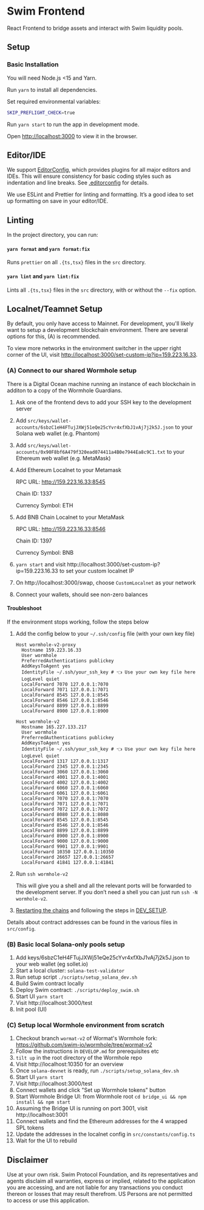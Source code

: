 # Swim Frontend

React Frontend to bridge assets and interact with Swim liquidity pools.

## Setup

### Basic Installation

You will need Node.js <15 and Yarn.

Run `yarn` to install all dependencies.

Set required environmental variables:

```sh
SKIP_PREFLIGHT_CHECK=true
```

Run `yarn start` to run the app in development mode.

Open [http://localhost:3000](http://localhost:3000) to view it in the browser.

## Editor/IDE

We support [EditorConfig](https://editorconfig.org/), which provides plugins for all major editors and IDEs. This will ensure consistency for basic coding styles such as indentation and line breaks. See [.editorconfig](.editorconfig) for details.

We use ESLint and Prettier for linting and formatting. It’s a good idea to set up formatting on save in your editor/IDE.

## Linting

In the project directory, you can run:

#### `yarn format` and `yarn format:fix`

Runs `prettier` on all `.{ts,tsx}` files in the `src` directory.

#### `yarn lint` and `yarn lint:fix`

Lints all `.{ts,tsx}` files in the `src` directory, with or without the `--fix` option.

## Localnet/Teamnet Setup

By default, you only have access to Mainnet. For development, you'll likely want to setup a development blockchain environment. There are several options for this, (A) is recommended.

To view more networks in the environment switcher in the upper right corner of the UI, visit [http://localhost:3000/set-custom-ip?ip=159.223.16.33](http://localhost:3000/set-custom-ip?ip=159.223.16.33).

### (A) Connect to our shared Wormhole setup

There is a Digital Ocean machine running an instance of each blockchain in additon to a copy of the Wormhole Guardians.

1. Ask one of the frontend devs to add your SSH key to the development server
1. Add `src/keys/wallet-accounts/6sbzC1eH4FTujJXWj51eQe25cYvr4xfXbJ1vAj7j2k5J.json` to your Solana web wallet (e.g. Phantom)
1. Add `src/keys/wallet-accounts/0x90F8bf6A479f320ead074411a4B0e7944Ea8c9C1.txt` to your Ethereum web wallet (e.g. MetaMask)
1. Add Ethereum Localnet to your Metamask

    RPC URL: http://159.223.16.33:8545

    Chain ID: 1337

    Currency Symbol: ETH

1. Add BNB Chain Localnet to your MetaMask

    RPC URL: http://159.223.16.33:8546

    Chain ID: 1397

    Currency Symbol: BNB

1. `yarn start` and visit http://localhost:3000/set-custom-ip?ip=159.223.16.33 to set your custom localnet IP
1. On http://localhost:3000/swap, choose `CustomLocalnet` as your network
1. Connect your wallets, should see non-zero balances

#### Troubleshoot

If the environment stops working, follow the steps below

1. Add the config below to your `~/.ssh/config` file (with your own key file)

    ```ssh-config
    Host wormhole-v2-proxy
      Hostname 159.223.16.33
      User wormhole
      PreferredAuthentications publickey
      AddKeysToAgent yes
      IdentityFile ~/.ssh/your_ssh_key # 👈 Use your own key file here
      LogLevel quiet
      LocalForward 7070 127.0.0.1:7070
      LocalForward 7071 127.0.0.1:7071
      LocalForward 8545 127.0.0.1:8545
      LocalForward 8546 127.0.0.1:8546
      LocalForward 8899 127.0.0.1:8899
      LocalForward 8900 127.0.0.1:8900

    Host wormhole-v2
      Hostname 165.227.133.217
      User wormhole
      PreferredAuthentications publickey
      AddKeysToAgent yes
      IdentityFile ~/.ssh/your_ssh_key # 👈 Use your own key file here
      LogLevel quiet
      LocalForward 1317 127.0.0.1:1317
      LocalForward 2345 127.0.0.1:2345
      LocalForward 3060 127.0.0.1:3060
      LocalForward 4001 127.0.0.1:4001
      LocalForward 4002 127.0.0.1:4002
      LocalForward 6060 127.0.0.1:6060
      LocalForward 6061 127.0.0.1:6061
      LocalForward 7070 127.0.0.1:7070
      LocalForward 7071 127.0.0.1:7071
      LocalForward 7072 127.0.0.1:7072
      LocalForward 8080 127.0.0.1:8080
      LocalForward 8545 127.0.0.1:8545
      LocalForward 8546 127.0.0.1:8546
      LocalForward 8899 127.0.0.1:8899
      LocalForward 8900 127.0.0.1:8900
      LocalForward 9000 127.0.0.1:9000
      LocalForward 9901 127.0.0.1:9901
      LocalForward 10350 127.0.0.1:10350
      LocalForward 26657 127.0.0.1:26657
      LocalForward 41841 127.0.0.1:41841
    ```

1. Run `ssh wormhole-v2`

    This will give you a shell and all the relevant ports will be forwarded to the development server. If you don’t need a shell you can just run `ssh -N wormhole-v2`.

1. [Restarting the chains](http://localhost:10350/overview) and following the steps in [DEV_SETUP](/docs/DEV_SETUP.md#setting-up-tokens-and-pools).

Details about contract addresses can be found in the various files in `src/config`.

### (B) Basic local Solana-only pools setup

1. Add keys/6sbzC1eH4FTujJXWj51eQe25cYvr4xfXbJ1vAj7j2k5J.json to your web wallet (eg sollet.io)
1. Start a local cluster: `solana-test-validator`
1. Run setup script `./scripts/setup_solana_dev.sh`
1. Build Swim contract locally
1. Deploy Swim contract: `./scripts/deploy_swim.sh`
1. Start UI `yarn start`
1. Visit http://localhost:3000/test
1. Init pool (UI)

### (C) Setup local Wormhole environment from scratch

1. Checkout branch `wormat-v2` of Wormat's Wormhole fork: https://github.com/swim-io/wormhole/tree/wormat-v2
1. Follow the instructions in `DEVELOP.md` for prerequisites etc
1. `tilt up` in the root directory of the Wormhole repo
1. Visit http://localhost:10350 for an overview
1. Once `solana-devnet` is ready, run `./scripts/setup_solana_dev.sh`
1. Start UI `yarn start`
1. Visit http://localhost:3000/test
1. Connect wallets and click "Set up Wormhole tokens" button
1. Start Wormhole Bridge UI: from Wormhole root `cd bridge_ui && npm install && npm start`
1. Assuming the Bridge UI is running on port 3001, visit http://localhost:3001
1. Connect wallets and find the Ethereum addresses for the 4 wrapped SPL tokens
1. Update the addresses in the localnet config in `src/constants/config.ts`
1. Wait for the UI to rebuild

## Disclaimer

Use at your own risk. Swim Protocol Foundation, and its representatives and agents disclaim all warranties, express or implied, related to the application you are accessing, and are not liable for any transactions you conduct thereon or losses that may result therefrom. US Persons are not permitted to access or use this application.
